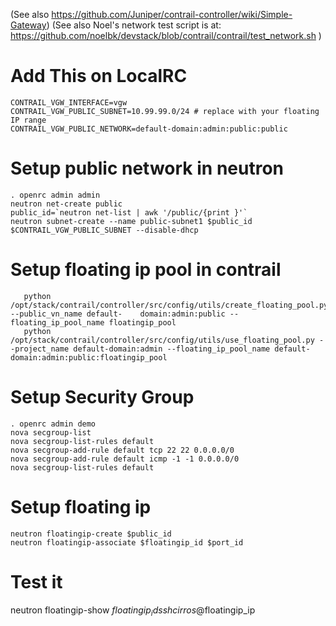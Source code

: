 (See also https://github.com/Juniper/contrail-controller/wiki/Simple-Gateway)
(See also Noel's network test script is at:  https://github.com/noelbk/devstack/blob/contrail/contrail/test_network.sh )

# Add This on LocalRC

```
CONTRAIL_VGW_INTERFACE=vgw
CONTRAIL_VGW_PUBLIC_SUBNET=10.99.99.0/24 # replace with your floating IP range
CONTRAIL_VGW_PUBLIC_NETWORK=default-domain:admin:public:public
```

# Setup public network in neutron

```
. openrc admin admin
neutron net-create public
public_id=`neutron net-list | awk '/public/{print }'`
neutron subnet-create --name public-subnet1 $public_id $CONTRAIL_VGW_PUBLIC_SUBNET --disable-dhcp
```

# Setup floating ip pool in contrail

```
   python /opt/stack/contrail/controller/src/config/utils/create_floating_pool.py --public_vn_name default-    domain:admin:public --floating_ip_pool_name floatingip_pool
   python /opt/stack/contrail/controller/src/config/utils/use_floating_pool.py --project_name default-domain:admin --floating_ip_pool_name default-domain:admin:public:floatingip_pool
```

# Setup Security Group

```
. openrc admin demo
nova secgroup-list
nova secgroup-list-rules default
nova secgroup-add-rule default tcp 22 22 0.0.0.0/0
nova secgroup-add-rule default icmp -1 -1 0.0.0.0/0
nova secgroup-list-rules default
```

# Setup floating ip
```
neutron floatingip-create $public_id
neutron floatingip-associate $floatingip_id $port_id
```

# Test it
neutron floatingip-show $floatingip_id
ssh cirros@$floatingip_ip

